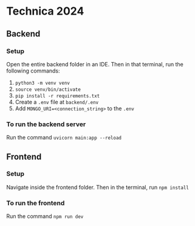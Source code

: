 # Technica 2024

## Backend
### Setup
Open the entire backend folder in an IDE. Then in that terminal, run the following commands:

 1. `python3 -m venv venv`
 2. `source venv/bin/activate`
 3. `pip install -r requirements.txt`
 4. Create a `.env` file at `backend/.env`
 5. Add `MONGO_URI=<connection_string>` to the `.env`

### To run the backend server
 Run the command `uvicorn main:app --reload`

## Frontend

### Setup
Navigate inside the frontend folder. Then in the terminal, run `npm install`

### To run the frontend
Run the command `npm run dev`

